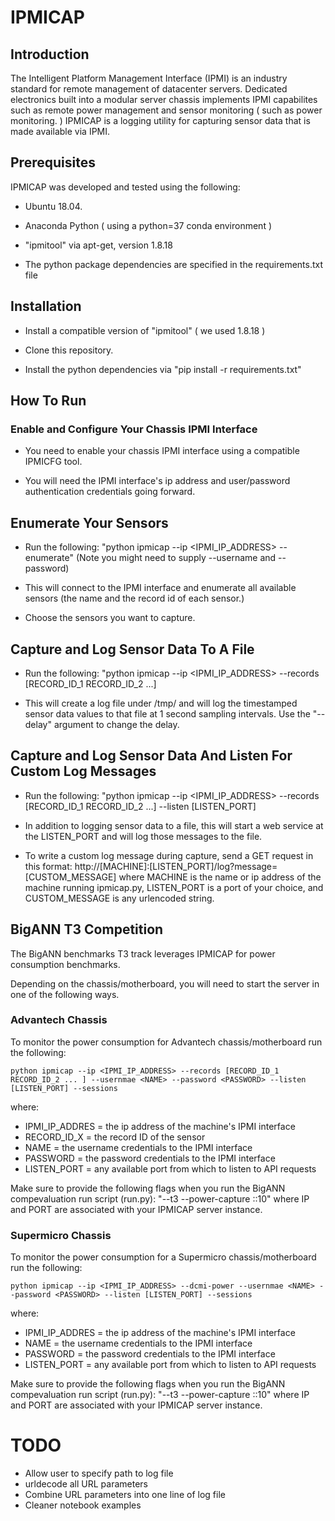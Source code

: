 # IPMICAP

## Introduction

The Intelligent Platform Management Interface (IPMI) is an industry standard for remote management of datacenter servers.  Dedicated electronics built into a modular server chassis implements IPMI capabilites such as remote power management and sensor monitoring ( such as power monitoring. ) IPMICAP is a logging utility for capturing sensor data that is made available via IPMI.

## Prerequisites

IPMICAP was developed and tested using the following:

* Ubuntu 18.04.

* Anaconda Python ( using a python=37 conda environment )

* "ipmitool" via apt-get, version 1.8.18

* The python package dependencies are specified in the requirements.txt file

## Installation

* Install a compatible version of "ipmitool" ( we used 1.8.18 )

* Clone this repository.

* Install the python dependencies via "pip install -r requirements.txt"

## How To Run

### Enable and Configure Your Chassis IPMI Interface

* You need to enable your chassis IPMI interface using a compatible IPMICFG tool.

* You will need the IPMI interface's ip address and user/password authentication credentials going forward.

## Enumerate Your Sensors

* Run the following:  "python ipmicap  --ip <IPMI_IP_ADDRESS>  --enumerate" (Note you might need to supply --username and --password)

* This will connect to the IPMI interface and enumerate all available sensors (the name and the record id of each sensor.)

* Choose the sensors you want to capture.

## Capture and Log Sensor Data To A File

* Run the following: "python ipmicap  --ip <IPMI_IP_ADDRESS>  --records [RECORD_ID_1 RECORD_ID_2 ...]

* This will create a log file under /tmp/ and will log the timestamped sensor data values to that file at 1 second sampling intervals.  Use the "--delay" argument to change the delay.

## Capture and Log Sensor Data And Listen For Custom Log Messages

* Run the following: "python ipmicap  --ip <IPMI_IP_ADDRESS>  --records [RECORD_ID_1 RECORD_ID_2 ...]  --listen [LISTEN_PORT]

* In addition to logging sensor data to a file, this will start a web service at the LISTEN_PORT and will log those messages to the file.

* To write a custom log message during capture, send a GET request in this format:  http://[MACHINE]:[LISTEN_PORT]/log?message=[CUSTOM_MESSAGE] where MACHINE is the name or ip address of the machine running ipmicap.py, LISTEN_PORT is a port of your choice, and CUSTOM_MESSAGE is any urlencoded string.

## BigANN T3 Competition

The BigANN benchmarks T3 track leverages IPMICAP for power consumption benchmarks.

Depending on the chassis/motherboard, you will need to start the server in one of the following ways.

### Advantech Chassis

To monitor the power consumption for Advantech chassis/motherboard run the following:

```python ipmicap --ip <IPMI_IP_ADDRESS> --records [RECORD_ID_1 RECORD_ID_2 ... ] --usernmae <NAME> --password <PASSWORD> --listen [LISTEN_PORT] --sessions```

where:
* IPMI_IP_ADDRES = the ip address of the machine's IPMI interface
* RECORD_ID_X = the record ID of the sensor
* NAME = the username credentials to the IPMI interface
* PASSWORD = the password credentials to the IPMI interface
* LISTEN_PORT = any available port from which to listen to API requests

Make sure to provide the following flags when you run the BigANN compevaluation run script (run.py):  "--t3 --power-capture <IP>:<PORT>:10" where IP and PORT are associated with your IPMICAP server instance.

### Supermicro Chassis

To monitor the power consumption for a Supermicro chassis/motherboard run the following:

```python ipmicap --ip <IPMI_IP_ADDRESS> --dcmi-power --usernmae <NAME> --password <PASSWORD> --listen [LISTEN_PORT] --sessions```

where:
* IPMI_IP_ADDRES = the ip address of the machine's IPMI interface
* NAME = the username credentials to the IPMI interface
* PASSWORD = the password credentials to the IPMI interface
* LISTEN_PORT = any available port from which to listen to API requests

Make sure to provide the following flags when you run the BigANN compevaluation run script (run.py):  "--t3 --power-capture <IP>:<PORT>:10" where IP and PORT are associated with your IPMICAP server instance.

# TODO

* Allow user to specify path to log file
* urldecode all URL parameters
* Combine URL parameters into one line of log file
* Cleaner notebook examples
